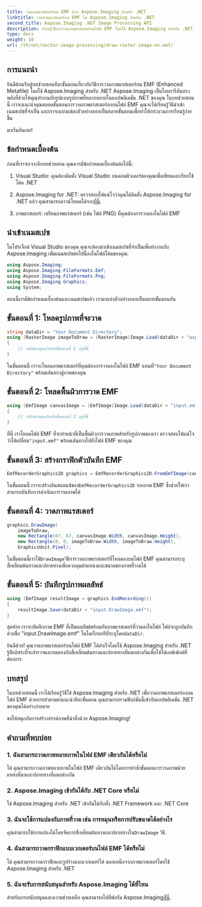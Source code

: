 ```yaml
---
title: วาดภาพแรสเตอร์บน EMF ด้วย Aspose.Imaging สำหรับ .NET
linktitle: วาดภาพแรสเตอร์บน EMF ใน Aspose.Imaging สำหรับ .NET
second_title: Aspose.Imaging .NET Image Processing API
description: เรียนรู้วิธีการวาดภาพแรสเตอร์บนไฟล์ EMF โดยใช้ Aspose.Imaging สำหรับ .NET สร้างภาพที่น่าทึ่งได้อย่างง่ายดาย
type: docs
weight: 10
url: /th/net/vector-image-processing/draw-raster-image-on-emf/
---
```


## การแนะนำ

ยินดีต้อนรับสู่บทช่วยสอนทีละขั้นตอนเกี่ยวกับวิธีการวาดภาพแรสเตอร์บน EMF (Enhanced Metafile) โดยใช้ Aspose.Imaging สำหรับ .NET Aspose.Imaging เป็นไลบรารีอันทรงพลังที่ช่วยให้คุณทำงานกับรูปแบบรูปภาพที่หลากหลายในแอปพลิเคชัน .NET ของคุณ ในบทช่วยสอนนี้ เราจะแนะนำคุณตลอดขั้นตอนการวาดภาพแรสเตอร์ลงบนไฟล์ EMF คุณจะได้เรียนรู้วิธีนำเข้าเนมสเปซที่จำเป็น และเราจะแบ่งแต่ละตัวอย่างออกเป็นหลายขั้นตอนเพื่อทำให้กระบวนการเรียนรู้ง่ายขึ้น

มาเริ่มกันเลย!

## ข้อกำหนดเบื้องต้น

ก่อนที่เราจะเจาะลึกบทช่วยสอน คุณควรมีข้อกำหนดเบื้องต้นต่อไปนี้:

1. Visual Studio: คุณต้องติดตั้ง Visual Studio บนคอมพิวเตอร์ของคุณเพื่อเขียนและเรียกใช้โค้ด .NET

2.  Aspose.Imaging for .NET: ตรวจสอบให้แน่ใจว่าคุณได้ติดตั้ง Aspose.Imaging for .NET แล้ว คุณสามารถดาวน์โหลดได้จาก[ที่นี่](https://releases.aspose.com/imaging/net/).

3. ภาพแรสเตอร์: เตรียมภาพแรสเตอร์ (เช่น ไฟล์ PNG) ที่คุณต้องการวาดลงในไฟล์ EMF

## นำเข้าเนมสเปซ

ในโปรเจ็กต์ Visual Studio ของคุณ คุณจะต้องนำเข้าเนมสเปซที่จำเป็นเพื่อทำงานกับ Aspose.Imaging เพิ่มเนมสเปซต่อไปนี้ลงในไฟล์โค้ดของคุณ:

```csharp
using Aspose.Imaging;
using Aspose.Imaging.FileFormats.Emf;
using Aspose.Imaging.FileFormats.Png;
using Aspose.Imaging.Graphics;
using System;
```

ตอนนี้เรามีข้อกำหนดเบื้องต้นและเนมสเปซแล้ว เรามาแบ่งตัวอย่างออกเป็นหลายขั้นตอนกัน

## ขั้นตอนที่ 1: โหลดรูปภาพที่จะวาด

```csharp
string dataDir = "Your Document Directory";
using (RasterImage imageToDraw = (RasterImage)Image.Load(dataDir + "asposenet_220_src01.png"))
{
    // รหัสของคุณสำหรับขั้นตอนที่ 1 อยู่ที่นี่
}
```

 ในขั้นตอนนี้ เราจะโหลดภาพแรสเตอร์ที่คุณต้องการวาดลงในไฟล์ EMF แทนที่`"Your Document Directory"` พร้อมเส้นทางสู่ภาพของคุณ

## ขั้นตอนที่ 2: โหลดพื้นผิวการวาด EMF

```csharp
using (EmfImage canvasImage = (EmfImage)Image.Load(dataDir + "input.emf"))
{
    // รหัสของคุณสำหรับขั้นตอนที่ 2 อยู่ที่นี่
}
```

 ที่นี่ เราโหลดไฟล์ EMF ที่จะทำหน้าที่เป็นพื้นผิวการวาดภาพสำหรับรูปภาพของเรา ตรวจสอบให้แน่ใจว่าได้เปลี่ยน`"input.emf"` พร้อมเส้นทางไปยังไฟล์ EMF ของคุณ

## ขั้นตอนที่ 3: สร้างกราฟิกตัวบันทึก EMF

```csharp
EmfRecorderGraphics2D graphics = EmfRecorderGraphics2D.FromEmfImage(canvasImage);
```

 ในขั้นตอนนี้ เราจะสร้างอินสแตนซ์ของ`EmfRecorderGraphics2D` จากภาพ EMF ซึ่งช่วยให้เราสามารถบันทึกการดำเนินการวาดภาพได้

## ขั้นตอนที่ 4: วาดภาพแรสเตอร์

```csharp
graphics.DrawImage(
    imageToDraw,
    new Rectangle(67, 67, canvasImage.Width, canvasImage.Height),
    new Rectangle(0, 0, imageToDraw.Width, imageToDraw.Height),
    GraphicsUnit.Pixel);
```

 ในขั้นตอนนี้เราใช้`DrawImage`วิธีการวาดภาพแรสเตอร์ที่โหลดลงบนไฟล์ EMF คุณสามารถระบุสี่เหลี่ยมต้นทางและปลายทางเพื่อควบคุมตำแหน่งและขนาดของภาพที่วาดได้

## ขั้นตอนที่ 5: บันทึกรูปภาพผลลัพธ์

```csharp
using (EmfImage resultImage = graphics.EndRecording())
{
    resultImage.Save(dataDir + "input.DrawImage.emf");
}
```

 สุดท้าย เราจะบันทึกภาพ EMF ที่เป็นผลลัพธ์พร้อมกับภาพแรสเตอร์ที่วาดลงในไฟล์ ไฟล์จะถูกบันทึกด้วยชื่อ "input.DrawImage.emf" ในไดเร็กทอรีที่ระบุโดย`dataDir`.

ยินดีด้วย! คุณวาดภาพแรสเตอร์บนไฟล์ EMF ได้สำเร็จโดยใช้ Aspose.Imaging สำหรับ .NET รู้สึกอิสระที่จะสำรวจและทดลองกับสี่เหลี่ยมต้นทางและปลายทางที่แตกต่างกันเพื่อให้ได้เอฟเฟกต์ที่ต้องการ

## บทสรุป

ในบทช่วยสอนนี้ เราได้เรียนรู้วิธีใช้ Aspose.Imaging สำหรับ .NET เพื่อวาดภาพแรสเตอร์ลงบนไฟล์ EMF ด้วยการทำตามคำแนะนำทีละขั้นตอน คุณสามารถรวมฟังก์ชันนี้เข้ากับแอปพลิเคชัน .NET ของคุณได้อย่างง่ายดาย

ขอให้สนุกกับการสร้างสรรค์ภาพที่น่าทึ่งด้วย Aspose.Imaging!

## คำถามที่พบบ่อย

### 1. ฉันสามารถวาดภาพหลายภาพในไฟล์ EMF เดียวกันได้หรือไม่

ได้ คุณสามารถวาดภาพหลายภาพในไฟล์ EMF เดียวกันได้โดยการทำซ้ำขั้นตอนการวาดภาพด้วยแหล่งที่มาและปลายทางที่แตกต่างกัน

### 2. Aspose.Imaging เข้ากันได้กับ .NET Core หรือไม่

ใช่ Aspose.Imaging สำหรับ .NET เข้ากันได้กับทั้ง .NET Framework และ .NET Core

### 3. ฉันจะใช้การแปลงกับภาพที่วาด เช่น การหมุนหรือการปรับขนาดได้อย่างไร

 คุณสามารถใช้การแปลงได้โดยจัดการสี่เหลี่ยมต้นทางและปลายทางใน`DrawImage` วิธี.

### 4. ฉันสามารถวาดกราฟิกแบบเวกเตอร์บนไฟล์ EMF ได้หรือไม่

ได้ คุณสามารถวาดกราฟิกและรูปร่างแบบเวกเตอร์ได้ นอกเหนือจากภาพแรสเตอร์โดยใช้ Aspose.Imaging สำหรับ .NET

### 5. ฉันจะรับการสนับสนุนสำหรับ Aspose.Imaging ได้ที่ไหน

 สำหรับการสนับสนุนและความช่วยเหลือ คุณสามารถไปที่ฟอรัม Aspose.Imaging[ที่นี่](https://forum.aspose.com/).

